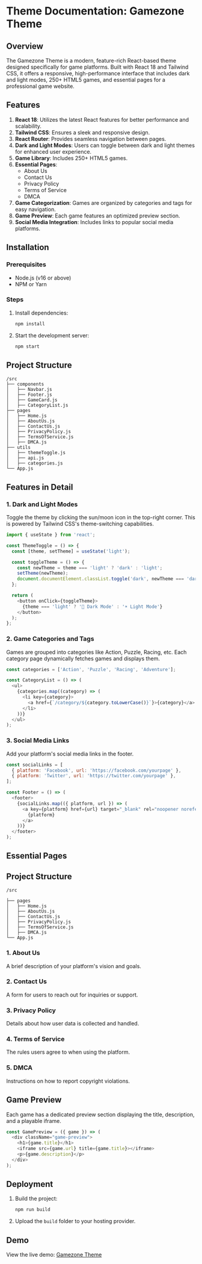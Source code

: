 # Theme Documentation: Gamezone Theme

## Overview
The Gamezone Theme is a modern, feature-rich React-based theme designed specifically for game platforms. Built with React 18 and Tailwind CSS, it offers a responsive, high-performance interface that includes dark and light modes, 250+ HTML5 games, and essential pages for a professional game website.

## Features
1. **React 18**: Utilizes the latest React features for better performance and scalability.
2. **Tailwind CSS**: Ensures a sleek and responsive design.
3. **React Router**: Provides seamless navigation between pages.
4. **Dark and Light Modes**: Users can toggle between dark and light themes for enhanced user experience.
5. **Game Library**: Includes 250+ HTML5 games.
6. **Essential Pages**:
   - About Us
   - Contact Us
   - Privacy Policy
   - Terms of Service
   - DMCA
7. **Game Categorization**: Games are organized by categories and tags for easy navigation.
8. **Game Preview**: Each game features an optimized preview section.
9. **Social Media Integration**: Includes links to popular social media platforms.

## Installation
### Prerequisites
- Node.js (v16 or above)
- NPM or Yarn

### Steps
1. Install dependencies:
   ```bash
   npm install
   ```
2. Start the development server:
   ```bash
   npm start
   ```

## Project Structure
```
/src
├── components
│   ├── Navbar.js
│   ├── Footer.js
│   ├── GameCard.js
│   ├── CategoryList.js
├── pages
│   ├── Home.js
│   ├── AboutUs.js
│   ├── ContactUs.js
│   ├── PrivacyPolicy.js
│   ├── TermsOfService.js
│   ├── DMCA.js
├── utils
│   ├── themeToggle.js
│   ├── api.js
│   ├── categories.js
└── App.js
```

## Features in Detail
### 1. Dark and Light Modes
Toggle the theme by clicking the sun/moon icon in the top-right corner. This is powered by Tailwind CSS's theme-switching capabilities.

```javascript
import { useState } from 'react';

const ThemeToggle = () => {
  const [theme, setTheme] = useState('light');

  const toggleTheme = () => {
    const newTheme = theme === 'light' ? 'dark' : 'light';
    setTheme(newTheme);
    document.documentElement.classList.toggle('dark', newTheme === 'dark');
  };

  return (
    <button onClick={toggleTheme}>
      {theme === 'light' ? '🌙 Dark Mode' : '☀️ Light Mode'}
    </button>
  );
};
```

### 2. Game Categories and Tags
Games are grouped into categories like Action, Puzzle, Racing, etc. Each category page dynamically fetches games and displays them.

```javascript
const categories = ['Action', 'Puzzle', 'Racing', 'Adventure'];

const CategoryList = () => (
  <ul>
    {categories.map((category) => (
      <li key={category}>
        <a href={`/category/${category.toLowerCase()}`}>{category}</a>
      </li>
    ))}
  </ul>
);
```

### 3. Social Media Links
Add your platform's social media links in the footer.

```javascript
const socialLinks = [
  { platform: 'Facebook', url: 'https://facebook.com/yourpage' },
  { platform: 'Twitter', url: 'https://twitter.com/yourpage' },
];

const Footer = () => (
  <footer>
    {socialLinks.map(({ platform, url }) => (
      <a key={platform} href={url} target="_blank" rel="noopener noreferrer">
        {platform}
      </a>
    ))}
  </footer>
);
```

## Essential Pages

## Project Structure
```
/src

├── pages
│   ├── Home.js
│   ├── AboutUs.js
│   ├── ContactUs.js
│   ├── PrivacyPolicy.js
│   ├── TermsOfService.js
│   ├── DMCA.js
└── App.js
```

### 1. About Us
A brief description of your platform's vision and goals.

### 2. Contact Us
A form for users to reach out for inquiries or support.

### 3. Privacy Policy
Details about how user data is collected and handled.

### 4. Terms of Service
The rules users agree to when using the platform.

### 5. DMCA
Instructions on how to report copyright violations.

## Game Preview
Each game has a dedicated preview section displaying the title, description, and a playable iframe.

```javascript
const GamePreview = ({ game }) => (
  <div className="game-preview">
    <h1>{game.title}</h1>
    <iframe src={game.url} title={game.title}></iframe>
    <p>{game.description}</p>
  </div>
);
```

## Deployment
1. Build the project:
   ```bash
   npm run build
   ```
2. Upload the `build` folder to your hosting provider.

## Demo
View the live demo: [Gamezone Theme](https://Gamezone.org/)
